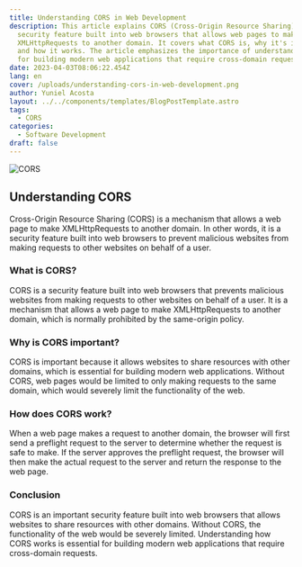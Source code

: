 ```yaml
---
title: Understanding CORS in Web Development
description: This article explains CORS (Cross-Origin Resource Sharing) - a
  security feature built into web browsers that allows web pages to make
  XMLHttpRequests to another domain. It covers what CORS is, why it's important,
  and how it works. The article emphasizes the importance of understanding CORS
  for building modern web applications that require cross-domain requests.
date: 2023-04-03T08:06:22.454Z
lang: en
cover: /uploads/understanding-cors-in-web-development.png
author: Yuniel Acosta
layout: ../../components/templates/BlogPostTemplate.astro
tags:
  - CORS
categories:
  - Software Development
draft: false
---
```


![CORS](/uploads/cors.png 'CORS')

## Understanding CORS

Cross-Origin Resource Sharing (CORS) is a mechanism that allows a web page to make XMLHttpRequests to another domain. In other words, it is a security feature built into web browsers to prevent malicious websites from making requests to other websites on behalf of a user.

### What is CORS?

CORS is a security feature built into web browsers that prevents malicious websites from making requests to other websites on behalf of a user. It is a mechanism that allows a web page to make XMLHttpRequests to another domain, which is normally prohibited by the same-origin policy.

### Why is CORS important?

CORS is important because it allows websites to share resources with other domains, which is essential for building modern web applications. Without CORS, web pages would be limited to only making requests to the same domain, which would severely limit the functionality of the web.

### How does CORS work?

When a web page makes a request to another domain, the browser will first send a preflight request to the server to determine whether the request is safe to make. If the server approves the preflight request, the browser will then make the actual request to the server and return the response to the web page.

### Conclusion

CORS is an important security feature built into web browsers that allows websites to share resources with other domains. Without CORS, the functionality of the web would be severely limited. Understanding how CORS works is essential for building modern web applications that require cross-domain requests.
